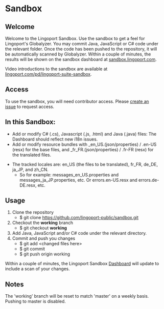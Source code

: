 # Sandbox

## Welcome
Welcome to the Lingoport Sandbox. Use the sandbox to get a feel for Lingoport's
Globalyzer. You may commit Java, JavaScript or C# code under the relevant
folder. Once the code has been pushed to the repository, it will be
automatically scanned by Globalyzer. Within a couple of minutes, the results
will be shown on the sandbox dashboard at [sandbox.lingoport.com](http://sandbox.lingoport.com/dashboard/index?id=Lingoport.Sandbox%3Ascan).

Video introductions to the sandbox are available at
[lingoport.com/pd/lingoport-suite-sandbox](http://lingoport.com/pd/lingoport-suite-sandbox/).

## Access

To use the sandbox, you will need contributor access. Please [create an
issue](https://github.com/lingoport-public/sandbox/issues/new) to request access.

## In this Sandbox:

+ Add or modify C# (.cs), Javascript (.js, .html) and Java (.java) files: The Dashboard should reflect new i18n issues.
+ Add or modify resource bundles with \_en\_US.(json/properties) / .en-US (resx) for the base files, and \_fr\_FR.(json/properties) / .fr-FR (resx) for the translated files.
* The tracked locales are: en\_US (the files to be translated), fr\_FR, de\_DE, ja\_JP, and zh\_CN.
  * So for example: messages\_en\_US.properties and messages\_ja\_JP.properties, etc. Or errors.en-US.resx and errors.de-DE.resx, etc.

## Usage

1. Clone the repository
   * $ git clone https://github.com/lingoport-public/sandbox.git
2. Checkout the <b>working</b> branch
   * $ git checkout <b>working</b>
3. Add Java, JavaScript and/or C# code under the relevant directory.
4. Commit and push you changes
   * $ git add &lt;changed files here&gt;
   * $ git commit
   * $ git push origin working

Within a couple of minutes, the Lingoport Sandbox
[Dashboard](http://sandbox.lingoport.com/dashboard/index?id=Lingoport.Sandbox%3Ascan)
will update to include a scan of your changes.

## Notes

The 'working' branch will be reset to match 'master' on a weekly basis. Pushing to master is disabled.
